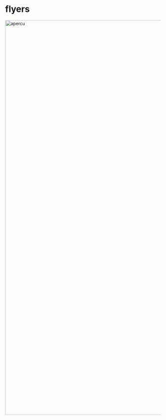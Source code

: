 # flyers
<img width="1275" alt="apercu" src="https://user-images.githubusercontent.com/63422613/108085581-c693ed80-7075-11eb-98f3-ac1fc832088f.png">

